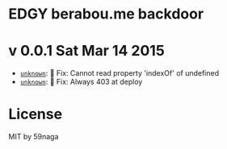 # EDGY berabou.me backdoor

v 0.0.1 Sat Mar 14 2015
=========================
* [`unknown`][1]: :bug: Fix: Cannot read property 'indexOf' of undefined
* [`unknown`][2]: :bug: Fix: Always 403 at deploy

[1]: https://github.com/59naga/edgy/commit/
[2]: https://github.com/59naga/edgy/commit/

License
=========================
MIT by 59naga

[0]: https://github.com/59naga/edgy/commits/master
